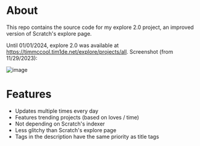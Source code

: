 # About
This repo contains the source code for my explore 2.0 project, an improved version of Scratch's explore page.

Until 01/01/2024, explore 2.0 was available at https://timmccool.tim1de.net/explore/projects/all. Screenshot (from 11/29/2023):

![image](https://github.com/TimMcCool/Explore-2.0-Improved-Scratch-explore-page/assets/53166177/85f75993-2675-43e3-ac48-8d5fdef3cc72)

# Features
- Updates multiple times every day
- Features trending projects (based on loves / time)
- Not depending on Scratch's indexer
- Less glitchy than Scratch's explore page
- Tags in the description have the same priority as title tags
